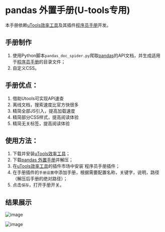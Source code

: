 # pandas 外置手册(U-tools专用)

本手册依赖[uTools效率工具](http://www.u.tools/)及其插件[程序员手册](https://yuanliao.info/d/356-1-1-4-bug-tmux)开发。

## 手册制作

1. 使用Python脚本`pandas_doc_spider.py`爬取[pandas](https://pandas.pydata.org/docs/reference/index.html)的API文档，并生成适用于[程序员手册](https://yuanliao.info/d/356-1-1-4-bug-tmux)的目录文件；
2. 自定义CSS。

## 手册优点：

1. 借助Utools可实现API速查
2. 离线文档，搜索速度比官方快很多
3. 精简全部JS引入，提高加载速度
4. 精简部分CSS样式，提高阅读体验
5. 精简无关标签，提高阅读体验

## 使用方法：

1. 下载并安装[uTools效率工具](http://www.u.tools/)；
2. 下载[pandas 外置手册](https://github.com/Nothing1024/Pytorch-handbook-Utools/releases)并解压；
3. 在[uTools效率工具](http://www.u.tools/)的插件市场中安装`程序员手册插件；
4. 在手册插件的`手册设置`中添加手册，根据需要配置名称，关键字，说明，路径（解压后手册的绝对路径）；
5. 点击`保存`，打开手册开关。

## 结果展示

![image](https://user-images.githubusercontent.com/71422761/156357160-ac86d5e7-0041-438f-88a2-26136860282e.png)

![image](https://user-images.githubusercontent.com/71422761/156357208-88ba4f2d-a1e8-4276-91ed-7ec9ad88ca57.png)
